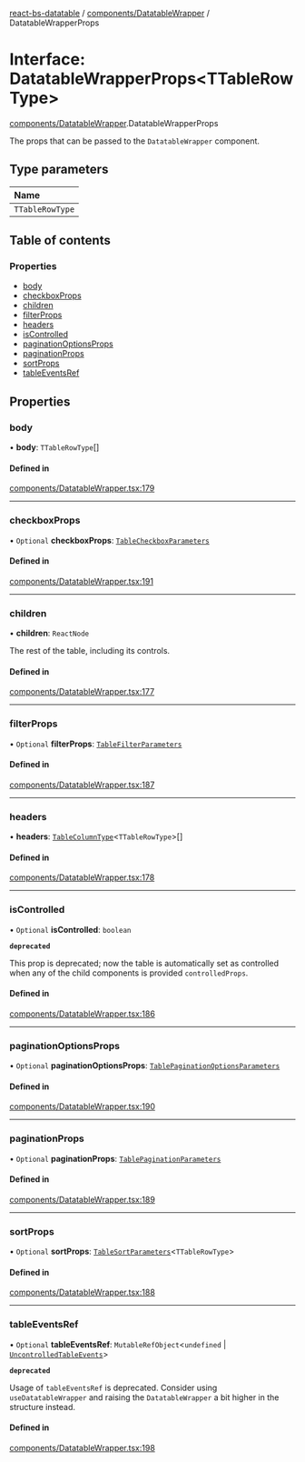 [react-bs-datatable](../README.md) / [components/DatatableWrapper](../modules/components_DatatableWrapper.md) / DatatableWrapperProps

# Interface: DatatableWrapperProps<TTableRowType\>

[components/DatatableWrapper](../modules/components_DatatableWrapper.md).DatatableWrapperProps

The props that can be passed to the `DatatableWrapper` component.

## Type parameters

| Name |
| :------ |
| `TTableRowType` |

## Table of contents

### Properties

- [body](components_DatatableWrapper.DatatableWrapperProps.md#body)
- [checkboxProps](components_DatatableWrapper.DatatableWrapperProps.md#checkboxprops)
- [children](components_DatatableWrapper.DatatableWrapperProps.md#children)
- [filterProps](components_DatatableWrapper.DatatableWrapperProps.md#filterprops)
- [headers](components_DatatableWrapper.DatatableWrapperProps.md#headers)
- [isControlled](components_DatatableWrapper.DatatableWrapperProps.md#iscontrolled)
- [paginationOptionsProps](components_DatatableWrapper.DatatableWrapperProps.md#paginationoptionsprops)
- [paginationProps](components_DatatableWrapper.DatatableWrapperProps.md#paginationprops)
- [sortProps](components_DatatableWrapper.DatatableWrapperProps.md#sortprops)
- [tableEventsRef](components_DatatableWrapper.DatatableWrapperProps.md#tableeventsref)

## Properties

### body

• **body**: `TTableRowType`[]

#### Defined in

[components/DatatableWrapper.tsx:179](https://github.com/imballinst/react-bs-datatable/blob/8b90ae8/src/components/DatatableWrapper.tsx#L179)

___

### checkboxProps

• `Optional` **checkboxProps**: [`TableCheckboxParameters`](components_DatatableWrapper.TableCheckboxParameters.md)

#### Defined in

[components/DatatableWrapper.tsx:191](https://github.com/imballinst/react-bs-datatable/blob/8b90ae8/src/components/DatatableWrapper.tsx#L191)

___

### children

• **children**: `ReactNode`

The rest of the table, including its controls.

#### Defined in

[components/DatatableWrapper.tsx:177](https://github.com/imballinst/react-bs-datatable/blob/8b90ae8/src/components/DatatableWrapper.tsx#L177)

___

### filterProps

• `Optional` **filterProps**: [`TableFilterParameters`](components_DatatableWrapper.TableFilterParameters.md)

#### Defined in

[components/DatatableWrapper.tsx:187](https://github.com/imballinst/react-bs-datatable/blob/8b90ae8/src/components/DatatableWrapper.tsx#L187)

___

### headers

• **headers**: [`TableColumnType`](helpers_types.TableColumnType.md)<`TTableRowType`\>[]

#### Defined in

[components/DatatableWrapper.tsx:178](https://github.com/imballinst/react-bs-datatable/blob/8b90ae8/src/components/DatatableWrapper.tsx#L178)

___

### isControlled

• `Optional` **isControlled**: `boolean`

**`deprecated`**

This prop is deprecated; now the table is automatically set as controlled
when any of the child components is provided `controlledProps`.

#### Defined in

[components/DatatableWrapper.tsx:186](https://github.com/imballinst/react-bs-datatable/blob/8b90ae8/src/components/DatatableWrapper.tsx#L186)

___

### paginationOptionsProps

• `Optional` **paginationOptionsProps**: [`TablePaginationOptionsParameters`](components_DatatableWrapper.TablePaginationOptionsParameters.md)

#### Defined in

[components/DatatableWrapper.tsx:190](https://github.com/imballinst/react-bs-datatable/blob/8b90ae8/src/components/DatatableWrapper.tsx#L190)

___

### paginationProps

• `Optional` **paginationProps**: [`TablePaginationParameters`](components_DatatableWrapper.TablePaginationParameters.md)

#### Defined in

[components/DatatableWrapper.tsx:189](https://github.com/imballinst/react-bs-datatable/blob/8b90ae8/src/components/DatatableWrapper.tsx#L189)

___

### sortProps

• `Optional` **sortProps**: [`TableSortParameters`](components_DatatableWrapper.TableSortParameters.md)<`TTableRowType`\>

#### Defined in

[components/DatatableWrapper.tsx:188](https://github.com/imballinst/react-bs-datatable/blob/8b90ae8/src/components/DatatableWrapper.tsx#L188)

___

### tableEventsRef

• `Optional` **tableEventsRef**: `MutableRefObject`<`undefined` \| [`UncontrolledTableEvents`](components_DatatableWrapper.UncontrolledTableEvents.md)\>

**`deprecated`**

Usage of `tableEventsRef` is deprecated. Consider using `useDatatableWrapper`
and raising the `DatatableWrapper` a bit higher in the structure instead.

#### Defined in

[components/DatatableWrapper.tsx:198](https://github.com/imballinst/react-bs-datatable/blob/8b90ae8/src/components/DatatableWrapper.tsx#L198)
